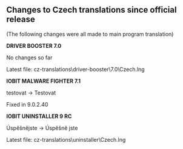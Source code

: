 ## Changes to Czech translations since official release
(The following changes were all made to main program translation)

**DRIVER BOOSTER 7.0**


No changes so far


Latest file: cz-translations\driver-booster\7.0\Czech.lng


**IOBIT MALWARE FIGHTER 7.1**


testovat -> Testovat


Fixed in 9.0.2.40


**IOBIT UNINSTALLER 9 RC**


Úspěšnějste -> Úspěšně jste


Latest file: cz-translations\uninstaller\Czech.lng

